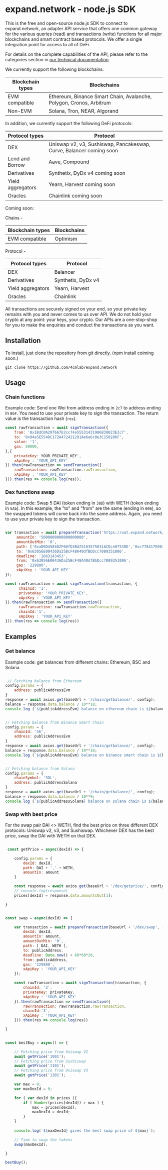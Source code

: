 # expand.network - node.js SDK

This is the free and open-source node.js SDK to connect to expand.network, an adapter API service that offers one common gateway for the various queries (read) and transactions (write) functions for all  major blockchains and smart contract based protocols. We offer a single integration point for access to all of DeFi.

For details on the complete capabilities of the API, please refer to the categories section in [our technical documentation](https://docs.expand.network).


We currently support the following blockchains:

| Blockchain types      | Blockchains           |
| ------------- |-------------|
| EVM compatible    |  Ethereum, Binance Smart Chain, Avalanche, Polygon, Cronos, Arbitrum |
| Non-EVM     | Solana, Tron, NEAR, Algorand      |

In addition, we currently support the following DeFi protocols:

| Protocol types      | Protocol           |
| ------------- |-------------|
| DEX    |  Uniswap v2, v3, Sushiswap, Pancakeswap, Curve, Balancer coming soon |
| Lend and Borrow     | Aave, Compound      |
| Derivatives    |  Synthetix, DyDx v4 coming soon |
| Yield aggregators     | Yearn, Harvest coming soon      |
| Oracles     | Chainlink coming soon |

Coming soon:

Chains -

| Blockchain types      | Blockchains           |
| ------------- |-------------|
| EVM compatible    |  Optimism |

Protocol -

| Protocol types      | Protocol           |
| ------------- |-------------|
| DEX    |  Balancer |
| Derivatives    |  Synthetix, DyDx v4 |
| Yield aggregators     | Yearn, Harvest      |
| Oracles     | Chainlink |

All transactions are securely signed on your end, so your private key remains with you and never comes to us over API. We do not hold your crypto at any point: your keys, your crypto. Our APIs are a one-stop-shop for you to make the enquiries and conduct the transactions as you want.

## Installation
To install, just clone the repository from git directly. (npm install coiming soon.)
```
git clone https://github.com/4cmlab/expand.network
```

## Usage

### Chain functions
Example code: Send one Wei from address ending in `2c7` to address ending in `86F`. You need to use your private key to sign the transaction. The return value is the transaction hash (`res`).

```js
const rawTransaction = await signTransaction({
    from: '0x1BdC0A29f667E2cc74e55531431986838023E2c7',
    to: '0x94a5E554DC172A472421291Ae6e6c0e3C150286F',
    value: '1',
    gas: 50000,
},{
    privateKey: YOUR_PRIVATE_KEY',
    xApiKey : 'YOUR_API_KEY'
}).then(rawTransaction => sendTransaction({
    rawTransaction: rawTransaction.rawTransaction,
    xApiKey : 'YOUR_API_KEY'
})).then(res => console.log(res));

```

### Dex functions swap
Example code: Swap 5 DAI (token ending in `38D`) with WETH (token ending in `5Ab`). In this example, the "to" and "from" are the same (ending in `006`), so the swapped tokens will come back into the same address. Again, you need to use your private key to sign the transaction. 

```js

var transaction = await prepareTransaction('https://uat.expand.network/dex/swap', {
     amountIn: '5000000000000000000',
     amountOutMin: '0',
     path: ['0xaD6D458402F60fD3Bd25163575031ACDce07538D','0xc778417E063141139Fce010982780140Aa0cD5Ab'],
     to: '0x63056E00436Da25BcF48A40dfBbDcc7089351006',
     deadline: '1663143453',
     from: '0x63056E00436Da25BcF48A40dfBbDcc7089351006',
     gas: '229880',
     xApiKey : 'YOUR_API_KEY'
});

const rawTransaction = await signTransaction(transaction, {
      chainId: '1',
      privateKey: 'YOUR_PRIVATE_KEY',
      xApiKey : 'YOUR_API_KEY'
}).then(rawTransaction => sendTransaction({
      rawTransaction: rawTransaction.rawTransaction,
      chainId:'1',
      xApiKey : 'YOUR_API_KEY'
})).then(res => console.log(res))

```

## Examples

### Get balance 
Example code: get balances from different chains: Ethereum, BSC and Solana.

```js

 // Fetching balance from Ethereum
config.params = {
    address: publicAddressEvm
}
response = await axios.get(baseUrl + '/chain/getbalance/', config);
balance = response.data.balance / 10**18;
console.log (`${publicAddressEvm} balance on ethereum chain is ${balance}`);


// Fetching balance from Binance Smart Chain 
config.params = {
    chainId: '56',
    address: publicAddressEvm
}
response = await axios.get(baseUrl + '/chain/getbalance/', config);
balance = response.data.balance / 10**18;
console.log (`${publicAddressEvm} balance on binance smart chain is ${balance}`);


// Fetching balance from Solana 
config.params = {
    chainSymbol: 'SOL',
    address: publicAddressSolana
}
response = await axios.get(baseUrl + '/chain/getbalance/', config);
balance = response.data.balance / 10**9;
console.log (`${publicAddressSolana} balance on solana chain is ${balance}`);

```

### Swap with best price
For the swap pair DAI <> WETH, find the best price on three different DEX protocols: Uniswap v2, v3, and Sushiswap. Whichever DEX has the best price, swap the DAI with WETH on that DEX.
```js

 const getPrice = async(dexId) => {

    config.params = {
        dexId: dexId,
        path: DAI + ',' + WETH,
        amountIn: amount
    }

    const response = await axios.get(baseUrl + '/dex/getprice/', config);
    // console.log(response)
    prices[dexId] = response.data.amountsOut[1];

}


const swap = async(dexId) => {

    var transaction = await prepareTransaction(baseUrl + '/dex/swap', {
        dexId: dexId,
        amountIn: amount,
        amountOutMin: '0',
        path: [ DAI, WETH ],
        to: publicAddress,
        deadline: Date.now() + 60*60*20,
        from: publicAddress,
        gas: '229880',
        xApiKey : 'YOUR_API_KEY'
    });

    const rawTransaction = await signTransaction(transaction, {
        chainId: '3',
        privateKey: privateKey,
        xApiKey : 'YOUR_API_KEY'
    }).then(rawTransaction => sendTransaction({
        rawTransaction: rawTransaction.rawTransaction,
        chainId:'3',
        xApiKey : 'YOUR_API_KEY'
    })).then(res => console.log(res))

}


const bestBuy = async() => {

    // Fetching price from Uniswap V2
    await getPrice('1001');
    // Fetching price from Sushiswap
    await getPrice('1101');
    // Fetching price from Uniswap V3
    await getPrice('1301');

    var max = 0;
    var maxDexId = 0;

    for ( var dexId in prices ){
        if ( Number(prices[dexId]) > max ) {
            max = prices[dexId];
            maxDexId = dexId;
        }
    }
    
    console.log(`${maxDexId} gives the best swap price of ${max}`);

    // Time to swap the tokens
    swap(maxDexId);

}

bestBuy();

```

